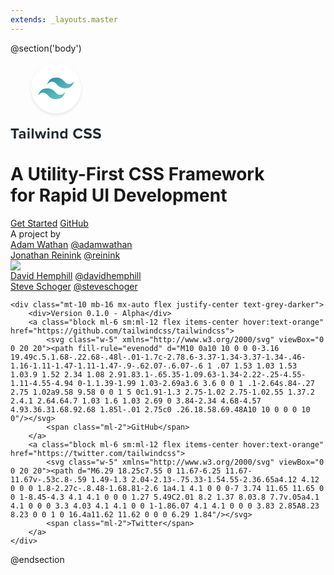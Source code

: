 ```yaml
---
extends: _layouts.master
---
```


@section('body')

<div class="min-h-screen bg-pattern bg-center bg-smoke-light border-t-6 border-tailwind-teal flex items-center justify-center leading-tight p-6 pb-16">
    <div>
        <svg class="mx-auto block" xmlns="http://www.w3.org/2000/svg" xmlns:xlink="http://www.w3.org/1999/xlink" width="145" height="123" viewBox="0 0 145 123">
            <defs>
                <circle id="b" cx="73" cy="40" r="40"></circle>
                <filter id="a" width="117.5%" height="117.5%" x="-8.8%" y="-6.2%" filterUnits="objectBoundingBox">
                    <feOffset dy="2" in="SourceAlpha" result="shadowOffsetOuter1"></feOffset>
                    <feGaussianBlur in="shadowOffsetOuter1" result="shadowBlurOuter1" stdDeviation="2"></feGaussianBlur>
                    <feColorMatrix in="shadowBlurOuter1" values="0 0 0 0 0 0 0 0 0 0 0 0 0 0 0 0 0 0 0.1 0"></feColorMatrix>
                </filter>
                <linearGradient id="c" x1="0%" y1="0%" y2="100%">
                    <stop offset="0%" stop-color="#2383AE"></stop>
                    <stop offset="100%" stop-color="#6DD7B9"></stop>
                </linearGradient>
            </defs>
            <g fill="none" fill-rule="evenodd" transform="translate(0 2)">
                <use fill="black" filter="url(#a)" xlink:href="#b"></use>
                <use fill="#FFFFFF" xlink:href="#b"></use>
                <path fill="url(#c)" d="M58.6 33.92C60.52 26.24 65.32 22.4 73 22.4c11.52 0 12.96 8.64 18.72 10.08 3.84.96 7.2-.48 10.08-4.32-1.92 7.68-6.72 11.52-14.4 11.52-11.52 0-12.96-8.64-18.72-10.08-3.84-.96-7.2.48-10.08 4.32zM44.2 51.2c1.92-7.68 6.72-11.52 14.4-11.52 11.52 0 12.96 8.64 18.72 10.08 3.84.96 7.2-.48 10.08-4.32-1.92 7.68-6.72 11.52-14.4 11.52-11.52 0-12.96-8.64-18.72-10.08-3.84-.96-7.2.48-10.08 4.32z"></path>
                <path fill="#222B2F" d="M5.28 120v-13H.6v-3h12.77v3H8.72v13H5.28zm15.7 0v-1.2a4.8 4.8 0 0 1-3.68 1.49c-1.85 0-4.03-1.25-4.03-3.84 0-2.71 2.18-3.7 4.03-3.7 1.54 0 2.9.48 3.67 1.42v-1.61c0-1.18-1-1.94-2.54-1.94-1.25 0-2.4.45-3.39 1.36l-1.15-2.04a7.6 7.6 0 0 1 5.07-1.82c2.64 0 5.06 1.06 5.06 4.4V120h-3.05zm0-2.78v-1.44c-.51-.68-1.47-1.01-2.46-1.01-1.2 0-2.18.65-2.18 1.75 0 1.08.98 1.7 2.18 1.7.99 0 1.95-.33 2.45-1zm7.98-10.52c-.99 0-1.83-.81-1.83-1.82a1.82 1.82 0 1 1 1.82 1.82zM27.44 120v-11.6h3.05V120h-3.05zm6.48 0v-16h3.04v16h-3.04zm16.64 0l-2.44-7.9-2.45 7.9H42.4l-3.52-11.6h3.16l2.16 7.8 2.55-7.8h2.71l2.54 7.8 2.16-7.8h3.17L53.8 120h-3.24zm10.2-13.3c-.99 0-1.83-.81-1.83-1.82a1.82 1.82 0 1 1 1.82 1.82zM59.24 120v-11.6h3.05V120h-3.05zm14.3 0v-7c0-1.62-.84-2.17-2.14-2.17a3.3 3.3 0 0 0-2.64 1.37v7.8h-3.04v-11.6h3.04v1.52a5.3 5.3 0 0 1 4.06-1.8c2.54 0 3.77 1.44 3.77 3.7V120h-3.05zm14.44 0v-1.46a4.55 4.55 0 0 1-3.58 1.75c-2.92 0-5.13-2.21-5.13-6.07 0-3.8 2.18-6.1 5.13-6.1 1.37 0 2.67.6 3.58 1.78V104h3.07v16h-3.07zm0-3.74v-4.1a3.35 3.35 0 0 0-2.64-1.33c-1.73 0-2.93 1.37-2.93 3.39 0 1.99 1.2 3.36 2.93 3.36 1.03 0 2.11-.56 2.64-1.32zm20.74 4.03c-4.68 0-8.4-3.36-8.4-8.28s3.72-8.28 8.4-8.28a7.39 7.39 0 0 1 6.82 3.91l-2.93 1.44a4.38 4.38 0 0 0-3.89-2.33c-2.78 0-4.9 2.23-4.9 5.26 0 3.02 2.12 5.25 4.9 5.25 1.78 0 3.22-1 3.9-2.32l2.92 1.41a7.43 7.43 0 0 1-6.82 3.94zm8.16-2.55l1.87-2.59a7.02 7.02 0 0 0 5.09 2.16c1.87 0 2.78-.89 2.78-1.8 0-1.2-1.4-1.6-3.24-2.04-2.62-.6-5.98-1.32-5.98-4.9 0-2.66 2.3-4.82 6.08-4.82a8.9 8.9 0 0 1 6.24 2.23l-1.9 2.5a6.83 6.83 0 0 0-4.58-1.75c-1.54 0-2.36.67-2.36 1.63 0 1.08 1.35 1.42 3.2 1.85 2.64.6 6 1.39 6 4.94 0 2.93-2.1 5.14-6.41 5.14-3.07 0-5.28-1.03-6.8-2.55zm14.8 0l1.87-2.59a7.02 7.02 0 0 0 5.09 2.16c1.87 0 2.78-.89 2.78-1.8 0-1.2-1.4-1.6-3.24-2.04-2.62-.6-5.98-1.32-5.98-4.9 0-2.66 2.3-4.82 6.08-4.82a8.9 8.9 0 0 1 6.24 2.23l-1.9 2.5a6.83 6.83 0 0 0-4.58-1.75c-1.54 0-2.36.67-2.36 1.63 0 1.08 1.35 1.42 3.2 1.85 2.64.6 6 1.39 6 4.94 0 2.93-2.1 5.14-6.41 5.14-3.07 0-5.28-1.03-6.8-2.55z"></path>
            </g>
        </svg>
        <h1 class="mt-12 font-normal text-4xl text-center">A Utility-First CSS Framework<br class="hidden sm:inline-block"> for Rapid UI Development</h1>
        <div class="mt-12 flex justify-center leading-none">
            <a class="rounded-full font-semibold block px-12 py-3 border-2 border-tailwind-teal hover:border-orange hover:bg-orange text-white bg-tailwind-teal " href="/docs/installation">Get Started</a>
            <a class="rounded-full font-semibold block px-12 py-3 border-2 border-tailwind-teal hover:border-orange hover:text-orange text-tailwind-teal ml-4" href="https://github.com/tailwindcss/tailwindcss">GitHub</a>
        </div>
    </div>
</div>

<div class="px-6">
    <div class="my-12 text-center uppercase">
        <span class="inline-block bg-soft px-4 text-medium text-grey-darker tracking-wide">A project by</span>
    </div>
    <div class="flex justify-center">
        <div class="pb-4 flex justify-center flex-wrap max-w-md xl:max-w-full border-b-2 border-grey-light">
            <div class="mb-8 w-64 md:flex-x-center">
                <div class="flex items-center">
                    <img class="h-16 w-16 rounded-full" src="https://pbs.twimg.com/profile_images/887661330832003072/Zp6rA_e2_400x400.jpg" alt="">
                    <div class="pl-4">
                        <a href="https://twitter.com/adamwathan" class="block hover:underline text-dark text-lg text-medium">Adam Wathan</a>
                        <a href="https://twitter.com/adamwathan" class="block hover:underline text-tailwind-teal-dark text-sm">@adamwathan</a>
                    </div>
                </div>
            </div>
            <div class="mb-8 w-64 md:flex-x-center">
                <div class="flex items-center">
                    <img class="h-16 w-16 rounded-full" src="https://pbs.twimg.com/profile_images/885868801232961537/b1F6H4KC_400x400.jpg" alt="">
                    <div class="pl-4">
                        <a href="https://twitter.com/reinink" class="block hover:underline text-dark text-lg text-medium">Jonathan Reinink</a>
                        <a href="https://twitter.com/reinink" class="block hover:underline text-tailwind-teal-dark text-sm">@reinink</a>
                    </div>
                </div>
            </div>
            <div class="mb-8 w-64 md:flex-x-center">
                <div class="flex items-center">
                    <img class="h-16 w-16 rounded-full" src="https://pbs.twimg.com/profile_images/892478120829239296/U1KUwGJO_400x400.jpg">
                    <div class="pl-4">
                        <a href="https://twitter.com/davidhemphill" class="block hover:underline text-dark text-lg text-medium">David Hemphill</a>
                        <a href="https://twitter.com/davidhemphill" class="block hover:underline text-tailwind-teal-dark text-sm">@davidhemphill</a>
                    </div>
                </div>
            </div>
            <div class="mb-8 w-64 md:flex-x-center">
                <div class="flex items-center">
                    <img class="h-16 w-16 rounded-full" src="https://pbs.twimg.com/profile_images/875010472105222144/Pkt9zqPY_400x400.jpg" alt="">
                    <div class="pl-4">
                        <a href="https://twitter.com/steveschoger" class="block hover:underline text-dark text-lg text-medium">Steve Schoger</a>
                        <a href="https://twitter.com/steveschoger" class="block hover:underline text-tailwind-teal-dark text-sm">@steveschoger</a>
                    </div>
                </div>
            </div>
        </div>
    </div>

    <div class="mt-10 mb-16 mx-auto flex justify-center text-grey-darker">
        <div>Version 0.1.0 - Alpha</div>
        <a class="block ml-6 sm:ml-12 flex items-center hover:text-orange" href="https://github.com/tailwindcss/tailwindcss">
            <svg class="w-5" xmlns="http://www.w3.org/2000/svg" viewBox="0 0 20 20"><path fill-rule="evenodd" d="M10 0a10 10 0 0 0-3.16 19.49c.5.1.68-.22.68-.48l-.01-1.7c-2.78.6-3.37-1.34-3.37-1.34-.46-1.16-1.11-1.47-1.11-1.47-.9-.62.07-.6.07-.6 1 .07 1.53 1.03 1.53 1.03.9 1.52 2.34 1.08 2.91.83.1-.65.35-1.09.63-1.34-2.22-.25-4.55-1.11-4.55-4.94 0-1.1.39-1.99 1.03-2.69a3.6 3.6 0 0 1 .1-2.64s.84-.27 2.75 1.02a9.58 9.58 0 0 1 5 0c1.91-1.3 2.75-1.02 2.75-1.02.55 1.37.2 2.4.1 2.64.64.7 1.03 1.6 1.03 2.69 0 3.84-2.34 4.68-4.57 4.93.36.31.68.92.68 1.85l-.01 2.75c0 .26.18.58.69.48A10 10 0 0 0 10 0"/></svg>
            <span class="ml-2">GitHub</span>
        </a>
        <a class="block ml-6 sm:ml-12 flex items-center hover:text-orange" href="https://twitter.com/tailwindcss">
            <svg class="w-5" xmlns="http://www.w3.org/2000/svg" viewBox="0 0 20 20"><path d="M6.29 18.25c7.55 0 11.67-6.25 11.67-11.67v-.53c.8-.59 1.49-1.3 2.04-2.13-.75.33-1.54.55-2.36.65a4.12 4.12 0 0 0 1.8-2.27c-.8.48-1.68.81-2.6 1a4.1 4.1 0 0 0-7 3.74 11.65 11.65 0 0 1-8.45-4.3 4.1 4.1 0 0 0 1.27 5.49C2.01 8.2 1.37 8.03.8 7.7v.05a4.1 4.1 0 0 0 3.3 4.03 4.1 4.1 0 0 1-1.86.07 4.1 4.1 0 0 0 3.83 2.85A8.23 8.23 0 0 1 0 16.4a11.62 11.62 0 0 0 6.29 1.84"/></svg>
            <span class="ml-2">Twitter</span>
        </a>
    </div>

</div>

@endsection
